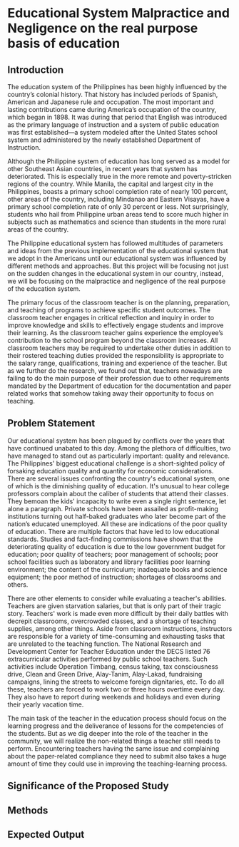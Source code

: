 # Educational System Malpractice and Negligence on the real purpose basis of education
## Introduction
The education system of the Philippines has been highly influenced by the country’s colonial history.  That history has included periods of Spanish, American and Japanese rule and occupation.  The most important and lasting contributions came during America’s occupation of the country, which began in 1898.  It was during that period that English was introduced as the primary language of instruction and a system of public education was first established—a system modeled after the United States school system and administered by the newly established Department of Instruction.

Although the Philippine system of education has long served as a model for other Southeast Asian countries, in recent years that system has deteriorated. This is especially true in the more remote and poverty-stricken regions of the country.  While Manila, the capital and largest city in the Philippines, boasts a primary school completion rate of nearly 100 percent, other areas of the country, including Mindanao and Eastern Visayas, have a primary school completion rate of only 30 percent or less.  Not surprisingly, students who hail from Philippine urban areas tend to score much higher in subjects such as mathematics and science than students in the more rural areas of the country.

The Philippine educational system has followed multitudes of parameters and ideas from the previous implementation of the educational system that we adopt in the Americans until our educational system was influenced by different methods and approaches. But this project will be focusing not just on the sudden changes in the educational system in our country, instead, we will be focusing on the malpractice and negligence of the real purpose of the education system. 

The primary focus of the classroom teacher is on the planning, preparation, and teaching of programs to achieve specific student outcomes. The classroom teacher engages in critical reflection and inquiry in order to improve knowledge and skills to effectively engage students and improve their learning. As the classroom teacher gains experience the employee’s contribution to the school program beyond the classroom increases. All classroom teachers may be required to undertake other duties in addition to their rostered teaching duties provided the responsibility is appropriate to the salary range, qualifications, training and experience of the teacher. But as we further do the research, we found out that, teachers nowadays are failing to do the main purpose of their profession due to other requirements mandated by the Department of education for the documentation and paper related works that somehow taking away their opportunity to focus on teaching. 

## Problem Statement 
Our educational system has been plagued by conflicts over the years that have continued unabated to this day. Among the plethora of difficulties, two have managed to stand out as particularly important: quality and relevance. The Philippines' biggest educational challenge is a short-sighted policy of forsaking education quality and quantity for economic considerations. There are several issues confronting the country's educational system, one of which is the diminishing quality of education. It's unusual to hear college professors complain about the caliber of students that attend their classes. They bemoan the kids' incapacity to write even a single right sentence, let alone a paragraph. Private schools have been assailed as profit-making institutions turning out half-baked graduates who later become part of the nation’s educated unemployed. All these are indications of the poor quality of education. There are multiple factors that have led to low educational standards. Studies and fact-finding commissions have shown that the deteriorating quality of education is due to the low government budget for education; poor quality of teachers; poor management of schools; poor school facilities such as laboratory and library facilities poor learning environment; the content of the curriculum; inadequate books and science equipment; the poor method of instruction; shortages of classrooms and others.

There are other elements to consider while evaluating a teacher's abilities. Teachers are given starvation salaries, but that is only part of their tragic story. Teachers' work is made even more difficult by their daily battles with decrepit classrooms, overcrowded classes, and a shortage of teaching supplies, among other things. Aside from classroom instructions, instructors are responsible for a variety of time-consuming and exhausting tasks that are unrelated to the teaching function. The National Research and Development Center for Teacher Education under the DECS listed 76 extracurricular activities performed by public school teachers. Such activities include Operation Timbang, census taking, tax consciousness drive, Clean and Green Drive, Alay-Tanim, Alay-Lakad, fundraising campaigns, lining the streets to welcome foreign dignitaries, etc. To do all these, teachers are forced to work two or three hours overtime every day. They also have to report during weekends and holidays and even during their yearly vacation time. 

The main task of the teacher in the education process should focus on the learning progress and the deliverance of lessons for the competencies of the students. But as we dig deeper into the role of the teacher in the community, we will realize the non-related things a teacher still needs to perform. Encountering teachers having the same issue and complaining about the paper-related compliance they need to submit also takes a huge amount of time they could use in improving the teaching-learning process. 

## Significance of the Proposed Study

## Methods

## Expected Output
